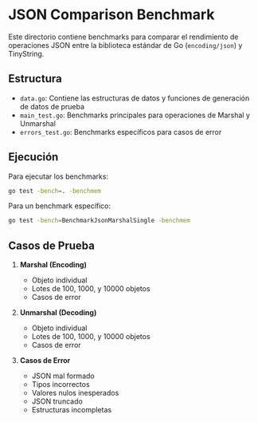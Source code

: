 # JSON Comparison Benchmark

Este directorio contiene benchmarks para comparar el rendimiento de operaciones JSON entre la biblioteca estándar de Go (`encoding/json`) y TinyString.

## Estructura

- `data.go`: Contiene las estructuras de datos y funciones de generación de datos de prueba
- `main_test.go`: Benchmarks principales para operaciones de Marshal y Unmarshal
- `errors_test.go`: Benchmarks específicos para casos de error

## Ejecución

Para ejecutar los benchmarks:

```bash
go test -bench=. -benchmem
```

Para un benchmark específico:

```bash
go test -bench=BenchmarkJsonMarshalSingle -benchmem
```

## Casos de Prueba

1. **Marshal (Encoding)**
   - Objeto individual
   - Lotes de 100, 1000, y 10000 objetos
   - Casos de error

2. **Unmarshal (Decoding)**
   - Objeto individual
   - Lotes de 100, 1000, y 10000 objetos
   - Casos de error

3. **Casos de Error**
   - JSON mal formado
   - Tipos incorrectos
   - Valores nulos inesperados
   - JSON truncado
   - Estructuras incompletas
